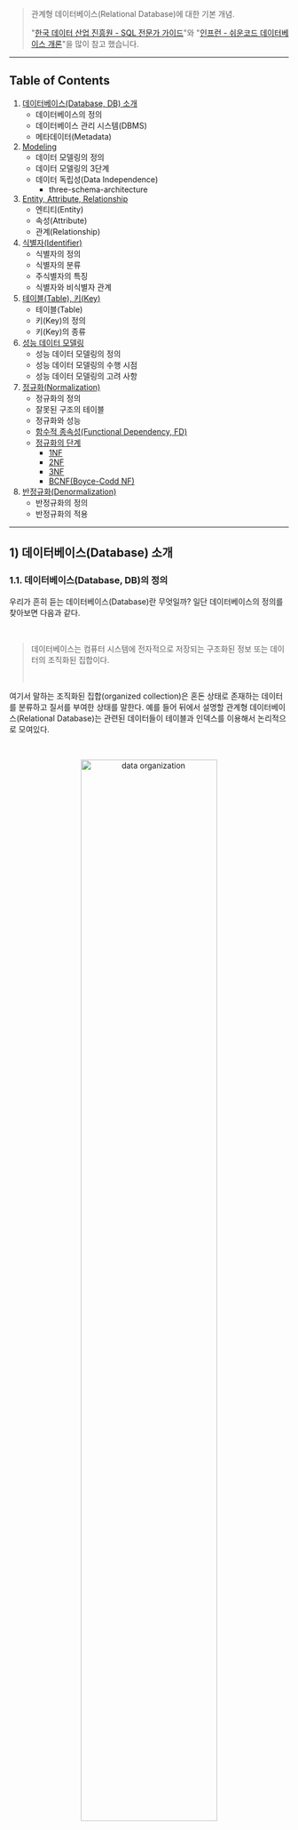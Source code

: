 > 관계형 데이터베이스(Relational Database)에 대한 기본 개념.
>
> "[한국 데이터 산업 진흥원 - SQL 전문가 가이드](https://dataonair.or.kr/db-tech-reference/d-guide/sql/)"와 "[인프런 - 쉬운코드 데이터베이스 개론](https://www.inflearn.com/course/%EB%B0%B1%EC%97%94%EB%93%9C-%EB%8D%B0%EC%9D%B4%ED%84%B0%EB%B2%A0%EC%9D%B4%EC%8A%A4-%EA%B0%9C%EB%A1%A0/dashboard)"을 많이 참고 했습니다.

---

## Table of Contents

1. [데이터베이스(Database, DB) 소개](https://github.com/seungki1011/Data-Engineering/tree/main/database/(001)%20Relational%20Database#1-%EB%8D%B0%EC%9D%B4%ED%84%B0%EB%B2%A0%EC%9D%B4%EC%8A%A4database-%EC%86%8C%EA%B0%9C)
   * 데이터베이스의 정의
   * 데이터베이스 관리 시스템(DBMS)
   * 메타데이터(Metadata)
2. [Modeling](https://github.com/seungki1011/Data-Engineering/tree/main/database/(001)%20Relational%20Database#2-modeling)
   * 데이터 모델링의 정의
   * 데이터 모델링의 3단계
   * 데이터 독립성(Data Independence)
     * three-schema-architecture
3. [Entity, Attribute, Relationship](https://github.com/seungki1011/Data-Engineering/tree/main/database/(001)%20Relational%20Database#3-entity-attribute-relationship)
   * 엔티티(Entity)
   * 속성(Attribute)
   * 관계(Relationship)
4. [식별자(Identifier)](https://github.com/seungki1011/Data-Engineering/tree/main/database/(001)%20Relational%20Database#4-%EC%8B%9D%EB%B3%84%EC%9E%90identifier)
   * 식별자의 정의
   * 식별자의 분류
   * 주식별자의 특징
   * 식별자와 비식별자 관계
5. [테이블(Table), 키(Key)](https://github.com/seungki1011/Data-Engineering/tree/main/database/(001)%20Relational%20Database#5-%ED%85%8C%EC%9D%B4%EB%B8%94table-%ED%82%A4key)
   * 테이블(Table)
   * 키(Key)의 정의
   * 키(Key)의 종류
6. [성능 데이터 모델링](https://github.com/seungki1011/Data-Engineering/tree/main/database/(001)%20Relational%20Database#6-%EC%84%B1%EB%8A%A5-%EB%8D%B0%EC%9D%B4%ED%84%B0-%EB%AA%A8%EB%8D%B8%EB%A7%81)
   * 성능 데이터 모델링의 정의
   * 성능 데이터 모델링의 수행 시점
   * 성능 데이터 모델링의 고려 사항
7. [정규화(Normalization)](https://github.com/seungki1011/Data-Engineering/tree/main/database/(001)%20Relational%20Database#7-%EC%A0%95%EA%B7%9C%ED%99%94normalization)
   * 정규화의 정의
   * 잘못된 구조의 테이블
   * 정규화와 성능
   * [함수적 종속성(Functional Dependency, FD)](https://github.com/seungki1011/Data-Engineering/tree/main/database/(001)%20Relational%20Database#74-%ED%95%A8%EC%88%98%EC%A0%81-%EC%A2%85%EC%86%8D%EC%84%B1functional-dependency-fd)
   * [정규화의 단계](https://github.com/seungki1011/Data-Engineering/tree/main/database/(001)%20Relational%20Database#75-%EC%A0%95%EA%B7%9C%ED%99%94%EC%9D%98-%EB%8B%A8%EA%B3%84)
     * [1NF](https://github.com/seungki1011/Data-Engineering/tree/main/database/(001)%20Relational%20Database#751-1nf)
     * [2NF](https://github.com/seungki1011/Data-Engineering/tree/main/database/(001)%20Relational%20Database#752-2nf)
     * [3NF](https://github.com/seungki1011/Data-Engineering/tree/main/database/(001)%20Relational%20Database#753-3nf)
     * [BCNF(Boyce-Codd NF)](https://github.com/seungki1011/Data-Engineering/tree/main/database/(001)%20Relational%20Database#754-bcnfboyce-codd-normal-form)
8. [반정규화(Denormalization)](https://github.com/seungki1011/Data-Engineering/tree/main/database/(001)%20Relational%20Database#8-%EB%B0%98%EC%A0%95%EA%B7%9C%ED%99%94denormalization)
   * 반정규화의 정의
   * 반정규화의 적용



---

## 1) 데이터베이스(Database) 소개

### 1.1. 데이터베이스(Database, DB)의 정의

우리가 흔히 듣는 데이터베이스(Database)란 무엇일까? 일단 데이터베이스의 정의를 찾아보면 다음과 같다.

<br>

> 데이터베이스는 컴퓨터 시스템에 전자적으로 저장되는 구조화된 정보 또는 데이터의 조직화된 집합이다.
>
> <br>

여기서 말하는 조직화된 집합(organized collection)은 혼돈 상태로 존재하는 데이터를 분류하고 질서를 부여한 상태를 말한다. 예를 들어 뒤에서 설명할 관계형 데이터베이스(Relational Database)는 관련된 데이터들이 테이블과 인덱스를 이용해서 논리적으로 모여있다.

<br>

<p align="center">   <img src="img/organization1.jpeg" alt="data organization" style="width: 70%;"> </p>

<p align='center'>datawiz - data organization</p>

<br>

---

### 1.2. 데이터베이스 관리 시스템(Database Management System, DBMS)

그러면 데이터베이스와 함께 항상 거론되는 데이터베이스 관리 시스템(DBMS)는 무엇일까? DBMS의 정의는 다음과 같다.

<br>

> 사용자에게 데이터베이스를 정의하고 관리하는 기능을 제공하는 소프트웨어 시스템. 데이터베이스 자체 또는 데이터베이스 내의 데이터에 여러가지 작업을 할 수 있는 기능을 제공한다. 
>
> <br>

DBMS가 제공해주는 기능에는 다음이 포함될 수 있다.

* 데이터베이스의 구조 정의, 스키마(Schema) 정의
* 데이터 쿼리 사용(Querying) : 데이터에 대해서 우리가 흔히 말하는 CRUD 등의 작업이 가능
* 동시성 제어(Concurrency Control) : 동시에 실행되는 여러개의 트랜잭션(Transaction)들이 성공적으로 마칠 수 있도록 제어를 지원한다
* 재해에 대비한 데이터 복구 및 백업

<br>

이외에도 쿼리 최적화(Query Optimization), 데이터의 무결성(Data Integrity) 보장, 보안 등 여러가지 기능을 지원할 수 있다.

<br>

> 위에서 언급하는 쿼리, 스키마, 동시성 등의 내용은 뒤에서 다룰 예정이다.
>
> SQL(Structured Query Language)은 관계형 데이터베이스(RDBMS)와 상호작용을 가능하게 해주는 언어이다.

<br>

DBMS는 크게 두 갈래로 구분할 수 있다. 

1. 관계형 데이터베이스 관리 시스템 (Relational DBMS, RDBMS)
   * 관계형 데이터 모델(Relation Model)을 이용하는 데이터베이스
   * 대부분 SQL을 이용한다
   * 대표적인 예시 : MySQL, Oracle Database, PostgreSQL 등
2. NoSQL DBMS
   * SQL을 사용하지 않는다가 아니라 "Not Only SQL"을 의미 한다
   * NoSQL은 그 안에서도 Document-Oriented, Key-Value Storage, Graph DB 등 여러가지 종류로 구분할 수 있다 
   * 대표적인 예시 : MongoDB, Cassandra, Redis 등

<br>

> DB와 DBMS는 다른 개념이지만, 보통 둘이 혼용해서 DB라는 표현으로 사용하는 경우가 많다. 뭘 지칭하는지는 상황에 맞게 판단하면 된다.

<br>

---

### 1.3. Metadata

데이터조직의 입장에서 메타데이터(Metadata)란 무엇일까? 메타 데이터의 정의를 찾아보면 다음과 같다.

<br>

> 메타데이터(Metadata)는 데이터에 관한 데이터이다. 데이터에 관한 구조화된 데이터이고, 다른 데이터를 설명해주는 데이터이다.

<br>

우리가 DB를 정의하다보면 데이터에 대한 부가적인 데이터가 계속 발생한다. 여기서 발생하는 부가적인 데이터가 메타 데이터이다. 이 부가적인 데이터는 DB를 정의하거나 기술하는 데이터인 경우가 많다. 메타데이터 또한 DB에 저장/관리 된다. 이 처럼 다른 데이터에 대한 정보를 제공하는 메타데이터는 다음과 같은 유형으로도 분류가 가능하다. 

<br>

1. 기술 메타데이터(Technical Metadata)
   * **데이터의 구조나 기술적인 측면을 중점에 둔다**
   * 예시
     * 데이블의 이름이나 행, 열에 대한 정보를 기록하는 테이블
     * 데이터 웨어하우스에 존재하는 데이터베이스의 이름
     * 각 열이 가지는 데이터 타입을 기록한 데이터 카탈로그(Data Catalog)
2. 운영 메타 데이터(Operational Metadata)
   * 문제 해결 및 워크 플로우 최적화에 유용
   * 예시
     * 시스템의 프로세스를 설명
     * 작업의 시작 및 종료 시간
     * 디스크 사용량
     * 데이터 이동 및 사용자의 액세스 추적에 대한 기록
3. 비즈니스 메타데이터(Business Metadata)
   * 비즈니스적인 관점에서 관련된 메타데이터
   * 기술적인 메타데이터가 데이터의 구조와 형식에 집중한다면, 비즈니스 메타데이터는 비즈니스에 의미가 있는 데이터에 집중한다
   * 예시
     * 데이터 획득, 데이터간 또는 데이터와 소스간 연결에 대한 정보
     * 고객, 매출, 프로덕트 코드 등과 같은 용어
     * 데이터 웨어하우스 시스템에 대한 문서

<br>

> 위에서 설명 기술, 운영, 비즈니스 데이터 등과 같은 분류는 사실 회사마다 다르게 해석하거나 사용할 수 있다. 그냥 "대충 이렇게 분류할 수 있고, 이런 의미를 가질수 있구나~" 정도로만 받아들이면 될 것 같다.

> 카탈로그(Catalog)는 조직화된 메타데이터의 모음 또는 관리하는 도구로 생각해도 좋을 것 같다.

<br>

---

## 2) Modeling

### 2.1. 데이터 모델링(Data Modeling)의 정의

데이터 모델링(Modeling)이라는 것은 무엇일까? AWS에서 데이터 모델링은 다음과 같이 정의된다.

<br>

> 데이터 모델링은 조직의 정보 수집과 관리 시스템을 정의하는 시각적 표현 또는 청사진을 생성하는 프로세스입니다. 이 청사진 또는 데이터 모델은 데이터 분석자, 과학자, 엔지니어와 같은 다양한 이해관계자들이 조직의 데이터에 대한 통일된 개념을 생성할 수 있게 돕습니다.

<br>

이것을 조금 풀어서 이야기 하자면, 데이터 모델링은 다음과 같이 설명을 할 수도 있다.

* 현실세계의 데이터에 대해 약속된 포기법에 의해 표현하는 과정
* 데이터베이스를 구축하기 위한 분석/설계의 과정
* 정보 시스템을 구축하기 위한 데이터 관점의 업무 분석 기법

<br>

DB 구조를 추상화해서 표현할 수 있는 데이터 모델(Data Model)을 만들어가는 것을 데이터 모델링이라고 할 수 있다.   

<br>

---

### 2.2. 데이터 모델링의 3단계

현실 세계에서 데이터베이스까지 만들어지는 과정은 시간에 따라 진행되는 과정을 추상화해서 표현하면 다음과 같이 **개념적(Conceptual) →논리적(Logical, Represential) → 물리적(Physical, Low-level) 데이터 모델링**으로 표현할 수 있다. 

<br>

<p align="center">   <img src="img/datamodel1.png" alt="data modeling" style="width: 70%;"> </p>

<p align='center'>SQL 전문가 가이드</p>

<br>

1. 개념적 데이터 모델링(Conceptual, High-level)

* 추상화 수준이 높고 업무중심적이고 포괄적인 수준의 모델링을 진행한다
* 일반 사용자들도 이해할 수 있는 개념으로 이루어지고, 보통 비즈니스 요구사항을 추상화하여 기술할 때 사용
* 이 단계의 주요한 활동은 핵심 엔티티(Entity)와 그들 간의 관계를 발견하고, 그것을 표현하기 위한 엔티티-관계 다이어그램(Entity-Relation Diagram) 생성

<br>

2. 논리적 데이터 모델링(Logical, Represential)

* 시스템으로 구축하고자 하는 업무에 대해 Key, Attribute, Relation 등을 정확하게 표현
* 종류에는 relational data model, object data model, object-relational data model 등이 있다
* 이 단계에서 수행하는 중요한 활동 중 하나는 정규화(Normalization)
  * 정규화를 간단하게 설명하자면 데이터 모델의 일관성을 확보, 데이터 중복 제거, 속성을 적절히 배치하는 작업 등을 통해 신뢰성있는 데이터 구조를 얻는 것이 목표이다

<br>

3. 물리적 데이터 모델링(Physical, Low-level)

* 실제로 데이터베이스에 이식할 수 있도록 성능, 저장 등의 물리적인 환경을 고려하고 설계한다
* 이 단계에서는 테이블, 칼럼 등으로 표현되는 물리적인 저장구조와 사용될 저장 장치, 자료를 추출하기 위해 사용될 접근 방법 등이 결정된다

<br>

> 많은 경우 개념적 데이터 모델링과 논리적 데이터 모델링은 한꺼번에 같이 수행되며, 논리적 데이터 모델링으로 수행된다.

> 위에서 언급한 엔터티(Entity), 관계(Relation), 정규화(Normalization) 등의 용어은 뒤에서 다룰 예정이다.

<br>

---

### 2.3. 데이터 독립성(Data Independence)

대이터 모델링에서의 데이터 독립성(Data Independence)에 대해 알아보자. 데이터 독립성의 정의를 찾아보면 다음과 같다.

<br>

> 데이터베이스 내의 데이터와 이들을 사용하는 응용 프로그램이 서로 영향을 받지 않는 것. 데이터가 바뀌더라도 프로그램이 바뀌지 않도록 하고, 응용 프로그램이 바뀌더라도 저장된 데이터 구조가 영향을 받지 않도록 해서 데이터가 여러 사람에 의해 다른 방법으로 사용될 수 있도록 한다.

<br>

간단하게 말하자면 **데이터 독립성은 데이터베이스 구조와 데이터가 서로 영향을 미치지 않는 것**을 의미한다. 그러면 데이터 독립성은 왜 필요한 것일까?

<br>

<p align="center">   <img src="img/schema3.png" alt="database" style="width: 60%;"> </p>

<p align='center'>https://www.geeksforgeeks.org/introduction-of-3-tier-architecture-in-dbms-set-2/</p>

<br>

위의 데이터 독립성에 대한 데이터베이스의 three-schema-architecture를 살펴보자. Three-schema-architecture의 목적은 user application layer로 부터 물리적인 데이터베이스(Physical Database)를 분리해서 데이터 독립성을 얻는 것이다.

<br>

1. 외부 스키마(External Schema)
   * 실제 사용자들이 바라보는 스키마
   * user view로도 불림
   * 특정 유저들이 필요로 하는 데이터만 표현하고, 알려줄 필요가 없는 데이터는 숨긴다
   * 논리적 데이터 모델을 통해서 표현한다

2. 개념적 스키마(Conceptual Schema)
   * 전체 데이터베이스에 대한 구조를 기술한다
   * 데이터베이스에 저장되는 데이타와 그들간의 관계를 표현한다
   * 내부적 스키마를 한번 추상화 시킨 스키마이고, 물리적인 저장 구조에 대한 내용은 숨긴다

3. 내부적 스키마(Internal Schema)
   * 물리적으로 데이터가 어떻게 저장되어 있는지 물리적 데이터 모델을 통해서 표현
   * 데이터 스토리지, 데이터 구조 등의 실체가 있는 내용을 기술한다
   * 실제로 데이터가 존재하는 곳은 internal level

<br>

이런 아키텍쳐를 통해서 각 단계의 독립성을 유지하고, 단순히 매핑(Mapping)을 바꿔주는 것으로 계층별 View에 영향을 주지 않고 변경하는 것이 용이하다.

<br>

> 아주 옛날의 데이터베이스들은 개념적 스키마(Conceptual Schema)가 없는 경우가 많았다. 대체로 물리적인 저장 구조와 그 디테일에만 집중을 했고, 데이터 독립성이 거의 없었던 만큼 데이터베이스 스키마 또는 물리적 저장소에 변경이 일어나는 경우 유저 애플리케이션에도 영향을 미쳤다.

> 대부분 DBMS에서 three-level이 완벽하게 나뉘어지지는 않는다.

> 데이터베이스의 스키마(Schema)는 데이터베이스 전체 또는 일부의 논리적인 구조를 표현하는 것으로 데이터베이스 내에서 데이터가 어떤 구조로 저장되는지 나타낸다.

<br>

---

## 3) Entity, Attribute, Relationship

### 3.1. 엔터티(Entity) 

엔터티를 정의하자면 다음과 같다.

<br>

> 엔터티(Entity)는 "업무에 필요하고 유용한 정보를 저장하고 관리하기 위한 집합적인 것(Thing)"이다. 또는, 엔터티는 업무 활동상 지속적인 관심을 가 지고 있어야 하는 대상으로서 그 대상들 간에 동질성을 지닌 인스턴스들이나 그들이 행하는 행위의 집합으로 정의할 수 있다

<br>

엔터티는 다음과 같은 특징들을 가질 수 있다.

* 반드시 해당 업무에서 필요하고 관리하고자 하는 정보이어야 한다
* 유일한 식별자(Unique Indentifier)에 의해 식별이 가능해야 한다
* 영속적으로 존재하는 인스턴스의 집합이어야 한다
* 반드시 속성(Attribute)이 있어야 한다
* 다른 엔터티와 최소 한 개 이상의 관계(Relationship)가 있어야 한다

<br>

엔터티를 유형과 무형에 따라서 분류를 하면 다음과 같이 분류할 수 있다.

1. 유형 엔터티(Tangible Entity) : 물리적 형태를 가지며 지속적인 엔터티
   * 제품, 고객 등
2. 개념 엔터티(Conceptual Entity) : 물리적 형태는 존재하지 않고 관리해야할 개념적 정보로 구분되는 엔터티
   * 부서, 보험 상품, 강의 등
3. 사건 엔터티(Event Entity) : 비즈니스 프로세스에 따라 발생되는 엔터티
   * 구매, 판매 등

<br>

---

### 3.2. 속성(Attribute)

속성(attribute)을 정의하자면 다음과 같다.

<br>

> 데이터 모델링 관점에서 속성을 정의하자면, "업무에서의 엔터티의 정보를 나타내고 의미상 더 이상 분리되지 않는 최소의 데이터 단위"이다. 엔터티의 분류, 상태, 이름, 특성 등을 나타내는 항목으로 생각하면 편하다. 

<br>

다시 한번 속성의 정의를 정리하자면

* 업무에서 필요함
* 의미상 더 이상 분리되지 않음(atomic)
* 엔터티를 설명하고 인스턴스의 구성요소가 됨

<br>

속성의 특징은 다음과 같다.

* 해당 업무에서 관리하고 필요로하는 정보이어야 함
* 하나의 속성에는 하나의 값만 갖는다
  * 만약 하나의 속성에 다중값이 존재하면 별도의 엔터리를 이용하여 분리한다
* 동일 의미의 여러 속성이 있으면 안됨
* 주식별자에게 함수적으로 종속된다 → 기본키가 달라지면 속성의 값도 변경이 될 수 있다

<br>

<p align="center">   <img src="img/entity1.png" alt="database" style="width: 70%;"> </p>

<br>

특성에 따라 속성을 분류하면 다음과 같다.

1. 기본 속성
   * 비즈니스 프로세스에서 도출한 본래의 속성
   * ID, 연락처, 등록일 등
2. 설계 속성
   * 데이터 모델링 과정에서 발생되는 속성
   * 상품코드 등
3. 파생 속성
   * 다른 속성에 의해서 만들어지는 속성
   * 합계, 평균, 표준편차 등

<br>

---

### 3.3. 관계(Relationship)

관계를 정의하자면 다음과 같다.

<br>

> "엔터티의 인스턴스 사이 의 논리적인 연관성으로서 존재의 형태로서나 행위로서 서로에게 연관성이 부여된 상태".

<br>

관계는 엔터티와 엔터티 간 연관성을 표현하기 때문에 엔터티의 정의에 따라 영향을 받기도 하고, 속성 정의 및 관계 정의에 따라서도 다양하게 변할 수 있다. 두 개의 엔터티 사이에 관계를 정의할 때 다음 사항을 체크할 수 있다.

* 두 엔터티 사이에 관심있는 연관규칙이 존재하는가?
* 두 엔터티 사이에 정보의 조합이 발생하는가?
* 관계 연결에 대한 규칙이 서술되어 있는가?
* 관계 연결을 가능하게 하는 동사가 있는가?

<br>

관계명을 정할 때 다음과 같은 기준을 적용한다.

* 관계에 엔터티가 참여하는 형태를 정의한다
* 애매한 동사를 피한다
  * "관계된다", "관련이 있다" 등은 두 엔터티간 어떤 상태가 존재하는지 파악 불가능
* 현재형으로 표현한다
  * "수강 신청한다", "강의를 한다" 처럼 현재형으로 표현해야한다

<br>

<p align="center">   <img src="img/1toM.png" alt="database" style="width: 70%;"> </p>

<p align="center">   <img src="img/MtoM.png" alt="database" style="width: 70%;"> </p>

<p align='center'>SQL 전문가 가이드</p>

<br>

<p align="center">   <img src="img/entity2.png" alt="database" style="width: 70%;"> </p>

<p align='center'>ER Diagram (보통은 IE표기법으로 표현한다)</p>

<br>

> 정리하면,
>
> 1. 엔티티(Entity)는 데이터 모델링을 사용하기 위한 객체이며, 제품(Product) 처럼 눈에 보이는(Tangible) 개념일 수도 있고, 주문(Order) 처럼 눈에 보이지 않는 개념이 될 수도 있다. (데이터베이스의 테이블로 생각하면 편함)
> 2. 속성(Attribute)은 업무에서 필요한 엔터티의 분류, 상태, 이름, 특성 등을 나타내는 항목으로 생각하면 편하다. (이때 의미상 더이상 분리되지 말아야한다)
> 3. 관계(Relationship)는 엔터티와 엔터티 간의 연관성을 표현한 것.

<br>

---

## 4) 식별자(Identifier)

### 4.1. 식별자의 정의

식별자는 다음과 같다.

<br>

> 식별자(Identifier)란 하나의 엔터티에 구성되어 있는 여러 개의 속성 중에 엔터티를 대표할 수 있는 속성을 의미한다. 엔터티를 구성하는 인스턴스들을 구분해주는 구분자를 식별자라고 할 수 있다. 
>
> 하나의 엔티티는 반드시 하나의 유일한 식별자(Unique Identifier)가 존재해야 한다. (유일 식별자는 다중속성으로 이루어질 수 있음)

<br>

<p align="center">   <img src="img/identifier1.png" alt="database" style="width: 70%;"> </p>

<p align='center'>SQL 전문가 가이드</p>

<br>

여기서 짚고 넘어가야할 것은 키(Key)와 식별자(Identifier)라는 용어는 업무적으로 구분이 되어 있다. **식별자는 논리 데이터 모델링 단계에서 사용되고, 키는 데이터베이스 테이블에 접근을 위한 매개체로서 물리 데이터 모델링 단계에서 사용된다.** 

<br>

---

### 4.2. 식별자의 분류

식별자는 다음과 같이 분류할 수 있다.

1. 대표성 여부
   * **주식별자 : 엔터티 내에서 각 인스턴스를 구분할 수 있는 구분자이며, 타 엔터티와 참조관계를 연결할 수 있다**
   * 보조 식별자 : 엔터티 내에서 각 인스턴스를 구분할 수 있는 구분자이지만, 대표성을 가지지 못해서 타 엔터티와 참조관계를 연결하지 못한다
2. 스스로 생성 여부
   * 내부 식별자 : 엔터티 내부에서 스스로 만들어지는 식별자
   * 외부 식별자 : 타 엔터티와의 관계를 통해 타 엔터티로부터 받아오는 식별자(물리 모델링 단계의 Foreign Key)
3. 단일 속성 여부
   * 단일 식별자 : 하나의 속성으로 구성된 식별자
   * 복합 식별자 : 다중 속성으로 구성된 식별자
4. 대체 여부
   * 본질 식별자 : 업무에 의해 만들어지는 식별자
   * 인조 식별자 : 업무적으로 만들어지지는 않지만 원조식별자가 복잡한 구성을 가지고 있기 때문에 인위적으로 만든 식별자

<br>

---

### 4.3. 주식별자의 특징

이때 **주식별자**의 경우 다음의 특징을 만족한다.

* 유일성 : 주식별자에 의해 엔터티내에 모든 인스턴스들을 유일하게 구분함
  * 예시) 사원번호가 주식별자가 모든 직원들에 대해 개인별로 고유하게 부여된다
* 최소성 : 주식별자를 구성하는 속성의 수는 유일성을 만족하는 최소의 수가 되어야 함
  * 예시) 사원번호만으로도 고유한 구조인데 사원분류코드+사원번호 구조로 식별자를 구성하면 부적절하다
* 불변성 : 주식별자가 한 번 특정 엔터티에 지정되면 그 식별자의 값을 변하지 않아야 함
  * 예시) 사원번호의 값이 변한다는 의미는 이전기록이 말소되는 개념임
* 존재성 : 주식별자가 지정되면 반드시 데이터 값이 존재(Null 불가능)
  * 예시) 사원번호가 없는 사원은 존재할 수 없음

<br>

**주식별자를 도출하는 기준**은 다음을 권장한다.

* 해당 없무에서 자주 이용되는 속성을 주식별자로 지정한다
* 명칭, 내역 등과 같이 이름으로 기술되는 것들은 주식별자로 지정하지 않도록 한다
* 주식별자의 속성이 복합으로 구성되어 있을 경우, 속성의 수가 너무 많지 않도록 한다 → 너무 많은 경우 인조식별자를 생성하는 것이 더 효율적일 수 있음

<br>

---

### 4.4. 식별자와 비식별자 관계

비식별자 관계는 다음과 같다.

> 부모 엔터티로부터 속성을 받았지만 자식 엔터티의 주식별자로 사용하지 않고 일반적인 속성으로만 사용하면 *비식별자 관계(Non-Identifying Relationship)*라고 한다

[더 알아보기](https://dataonair.or.kr/db-tech-reference/d-guide/sql/?mod=document&uid=329)

<br>

---

## 5) 테이블(Table), 키(Key)

### 5.1. 테이블(Table)

> 데이터는 관계형 데이터베이스의 기본 단위인 테이블 형태로 저장된다. 모든 자료는 테이블에 등록이 되고, 우리는 테이블로부터 원하는 자료를 꺼내 올 수 있다.

<br>

<p align="center">   <img src="img/databasetable.png" alt="database" style="width: 70%;"> </p>

<p align='center'>SQL 전문가 가이드</p>

<br>

테이블은 특정한 주제와 목적으로 만들어지는 일종의 데이터 집합이다. 데이터베이스의 관점에서 설명하자면, 테이블은 데이터를 저장하는 객체(Object)로서 관계형 데이터베이스(RDBMS)의 기본 단위이다.

<br>

<p align="center">   <img src="img/table4.png" alt="database" style="width: 70%;"> </p>

<p align='center'>javatpoint - what is rdbms</p>

* 열(Column) : 테이블에서 세로 방향으로 이루어진 하나하나의 특정 속성(Attribute)
* 행(Row) : 테이블에서 가로 방향으로 이루어진 연결된 데이터. 튜플(Tuple)이라고도 한다. (Record로 표현하기도 함)
* 도메인(Domain)은 특정 속성이 가져야하는 값의 범위로 보면 편하다 

<br>

> 데이터를 저장할 때 모든 데이터를 하나의 테이블에 저장하지는 않는다. 보통은 여러 테이블로 분할하면서 불필요한 중복값을 제거한다. 이 과정을  정규화(Normalization)라고 한다. 정규화는 뒤에서 더 자세히 알아볼 예정이다.

> 테이블을 릴레이션(Relation)이라고 표현하기도 한다.

<br>

---

### 5.2. 키(Key)의 정의

> 데이터베이스에서 키(Key)는 조건에 만족하는 튜플(Tuple)을 찾거나, 순서대로 정렬할 때 다른 튜플들과 구분할 수 있는 기준이 되는 속성이다.
>
> 키는 속성 하나(single attribute)로만 이루어지지 않고 다중 속성(multiple attributes)으로 이루어진 속성들의 집합(attribute set)일 수 있다.

<br>

위의 식별자에서도 언급했지만 **식별자는 논리 데이터 모델링 단계에서 사용되고, 키는 데이터베이스 테이블에 접근을 위한 매개체로서 물리 데이터 모델링 단계에서 사용된다.** 

<br>

> 키의 종류를 살피기 전에 유일성과 최소성의 개념을 다시 살펴보자.
>
> * 유일성(uniqueness): 하나의 키로 튜플을 유일하게 식별
> * 최소성(minimality): 키를 구성하는 속성들 중 필요한 최소한의 속성들로 키를 구성

<br>

---

### 5.3. 키(Key)의 종류

<p align="center">   <img src="img/tableforkey.png" alt="database" style="width: 70%;"> </p>

<p align='center'>EMPLOYEE라는 테이블과 그 속성들</p>

<br>

키의 종류는 다음과 같다.

1. 슈퍼 키(Super Key)

   * 튜플을 유일(unique)하게 식별할 수 있는 키 (**유일성 만족**)
   * 예) ```{employee_id}```, ```{employee_id, name, department}```, ```{name, email}```
     * ```{employee_id}``` 이나 ```{name, email}``` 처럼 튜플을 유일하게 식별해주는 속성의 집합(attribute set)

   * 다른 테이블로 예시를 들면
     * 예) ```{team_name}``` + ```{back_number}``` 

2. 복합 키(Composite Key)

   * 2개 이상의 속성을 이용하는 키

3. 후보 키(Candidate Key)

   * 슈퍼키 중에서 어느 한 속성이라도 제거하면 유일하게 튜플을 식별할 수 없는 키
   * 예) ```{employee_id}``` 
   * 예) ```{team_name, back_number}```에서 ```team_name```이든 ```back_number```든 하나라도 제거하면 유일 식별 불가능

4. **기본 키(Primary Key)**

   * **튜플을 유일하게 식별하기 위해 선택된 후보 키**
   * **유일성, 최소성** 만족
   * 보통 최소성에 의해 속성의 수가 적은 후보 키를 고름
   * 예) ```{employee_id}```

5. 대체 키(Alternate Key)

   * 후보 키 중에서 기본 키로 선택되지 않은 키

6. 외래 키(Foreign Key)

   * 다른 테이블의 PK(Primary Key, 기본키)를 참조하는 키
   * 예) 아래 그림의 {팀 코드}

<p align="center">   <img src="img/key1.png" alt="database" style="width: 70%;"> </p>

<p align='center'>SQL 전문가 가이드</p>

<br>

> 기본키(PK)는 테이블에 밑줄 쳐서 표시하기도 한다.

<br>

---

## 6) 성능 데이터 모델링

### 6.1. 성능 데이터 모델링의 정의

성능 데이터 모델링을 정의하자면 다음과 같다.

<br>

> 성능 데이터 모델링이란 데이터베이스 성능(Performance) 향상을 목적으로 설계단계의 데이터 모델링 때부터 정규화(Normalization), 반정규화(Denormalization), 테이블통합, 테이블분할, 조인구조, PK, FK 등 여러 가지 성능과 관련된 사항이 데이터 모델링에 반영될 수 있도록 하는 것.

<br>

데이터 모델의 경우 크게 세 가지 경우룰 고려하여 성능저하가 올 수 있다.

* 데이터 모델의 구조에 의한 성능 저하
* 데이터가 대용령이 됨으로 인한 불가피한 성능 저하
* 인덱스 특성을 충분히 고려하지 않고 인덱스를 생성해서 성능 저하

<br>

---

### 6.2. 성능 데이터 모델링 수행 시점

**성능 향상을 위한 비용은 프로젝트 수행 중에 있어서 사전에 할수록 비용이 들지 않는다**. 성능을 향상 시키기 위한 작업을 초기에 하지 않으면 여러가지 추가적인 비용을 소진하게 되는 원인이 된다. 특히 데이터 증가가 빠르면 빠를수록 성능저하에 따른 개선비용은 기하급수적으로 증가한다.

<p align="center">   <img src="img/database_performance1.png" alt="database" style="width: 70%;"> </p>

<p align='center'>SQL 전문가 가이드</p>

만약 어떤 트랜잭션(Transaction)이 해당 비즈니스 처리에 핵심적이고 성능이 저하되면 안되는 특징을 가지고 있다면, 프로젝트 초기에 운영 환경(Production Enviroment)에 대비한 테스트 환경을 구현하고 그곳에 트랜잭션을 발생시켜 실제 성능을 테스트해 보아야 한다

<br>

---

### 6.3. 성능 데이터 모델링 고려사항

데이터 모델링 단계에서 다음과 같은 프로세스로 진행하는 것이 모델링 단계에서 성능을 고려할 수 있다.

1. 데이터 모델링을 할 때 정규화를 정확하게 수행한다
2. 데이터베이스 용량산정을 수행한다
   * 정규화가 완성된 모델에 대해서 해당 데이터 모델의 각각 엔터티(테이블)에 어느 정도 트랜잭션이 들어오는지 살펴본다
3. 데이터베이스에 발생되는 트랜잭션의 유형을 파악한다
   * CRUD 매트릭스를 보고 파악
   * 시퀀스 다이어그램으로 파악
   * 트랜잭션 유형 파악을 통해 SQL문장의 조인관계 테이블에서 데이터조회의 칼럼들을 파악할 수 있게 됨
4. 용량과 트랜잭션의 유형에 따라 반정규화를 수행한다
5. 이력 모델의 조정, PK/FK 조정, 슈퍼타입/서브타입 조정을 수행한다
6. 성능관점에서 데이터 모델을 검증한다

<br>

> 시간에 따라 발생하는 데이터 형식을 *이력*이라고 한다.

<br>

---

## 7) 정규화(Normalization)

### 7.1. 정규화의 정의

정규화의 정의는 다음과 같다.

<br>

> 데이터베이스의 설계에서 *중복을 최소화 하도록 데이터를 구조화*하는 프로세스. 데이터베이스 정규화의 목표는 이상(Anomaly)이 있는 관계를 재구성하여 작고 잘 조직된 관계를 생성하는 것에 있다. *일반적으로 크고, 제대로 조직되지 않은 테이블들을 작고 잘 조직된 테이블들로 나누는 것을 포함한다.*

> 데이터 베이스는 중복된 데이터를 허용하지 않음으로써 *무결성(Integrity)*을 유지할 수 있다. *데이터 무결성(Integrity)은 데이터의 수명주기(Life Cycle) 동안 데이터가 일관성, 정확성, 유효성을 유지하고 보증하는 것*

<br>

테이블간의 중복 데이터를 허용하지 않도록 데이터베이스를 구조화하는 것은 정규화의 주된 목표 중 하나이다. **더 큰 의미에서의 정규화는 정리되지 않은 큰 테이블들을 더 작고 관리가 쉬운 테이블로 나누어서 그 테이블간의 관계를 잘 설정하는 과정이다**. 이 과정을 통해서 데이터가 중복이 되지 않도록 설계를 하고, 효율적이고 유지보수가 쉬운 데이터베이스 구조를 정립하는 것이다.

<br>

---

### 7.2. 잘못된 구조의 테이블

* 이후에서 사용하는 대부분 예시는 [쉬운코드 - DB 정규화](https://www.youtube.com/watch?v=EdkjkifH-m8&list=PLcXyemr8ZeoREWGhhZi5FZs6cvymjIBVe&index=23)를 참고해서 작성했다.

테이블 설계를 잘못하는 경우를 살펴보자.

다음은 ```EMPLOYEE_DEPARTMENT```로 사원과 부서를 하나의 테이블로 구성한 경우이다.

<p align="center">   <img src="img/normalization2.png" alt="database" style="width: 80%;"> </p>

<p align='center'>EMPLOYEE_DEPARTMENT 테이블</p>

* [1] : 데이터가 중복되어 저장공간 낭비 그리고 잘못된 입력으로 인한 데이터 불일치 가능성 존재
* [2] : ``null`` 값 사용은 최소화 하는 것이 좋다
* [3] : HR 부서 저장용 행(row)를 만들어 줘야함 → 매끄럽지 않다, 또한 나중에 HR에 속한 사원을 추가하는 경우 부서 추가를 위해 추가한 행은 삭제해야하는 번거러움이 존재한다

<br>

이런 문제를 해결하기 위해서 사원(EMPLOYEE)과 부서(DEPARTMENT)라는 각각의 관심사를 서로 다른 테이블로 분리해서 저장하면 된다.

<p align="center">   <img src="img/normalization5.png" alt="database" style="width: 80%;"> </p>

<p align='center'>테이블 분리</p>

* [4] : 단순히 사원에 대한 정보만 기록하면 되고, 부서에 대한 정보는 FK(Foreign Key)인 ```dept_id```를 통해서 접근
* [5]
  * 사원을 저장할때 항상 중복해서 저장했던 부서정보를 입력할 필요 없음
  * 사원 정보에 ```null```을 사용하는 형식으로 부서추가를 할 필요가 없음
  * ```null```인 ```dept_lead_id```는 나중에 부서에 사원이 들어오면 바꿔주면 됨

<br>

>  데이터베이스 스키마(Schema)를 설계할 때 다음의 요소를 고려하는 것을 권장한다.
>
> * 의미적으로 관련있는 속성끼리 테이블을 구성
> * 중복 데이터를 최대한 허용하지 않도록 설계
> * 조인(Join) 수행 시 가짜 데이터가 생기지 않도록 설계
> * 되도록 ```null``` 값을 줄이는 방향으로 설계

<br>

---

### 7.3. 정규화와 성능

정규화를 하는 것은 기본적으로 데이터에 대한 중복성을 제거하여 주고 데이터가 관심사별로 처리되는 경우가 많기 때문에 성능이 향상되는 특징을 가지고 있다. 엔터티가 계속 발생되므로 SQL문장에서 조인이 많이 발생하여 이로 인한 성능저하가 나타나는 경우도 있지만 이런 부분은 사례별로 유의하여 반정규화를 적용하는 전략을 사용할 수 있다.

<p align="center">   <img src="img/normalization1.png" alt="database" style="width: 70%;"> </p>

<p align='center'>SQL 전문가 가이드</p>

> 반정규화(Denormalization)만이 조회 성능을 향상시킨다고 생각하면 안된다. 정규화를 통해서도 조회 성능이 향상되는 경우도 많다는 것을 알자.

<br>

---

### 7.4. 함수적 종속성(Functional Dependency, FD)

함수적 의존성(앞으로 FD라는 표현을 사용)의 정의는 다음과 같다.

<br>

> *함수적 종속(Functional Dependency)*이란 데이터베이스의 릴레이션(Relation)에서 두 개의 속성(Attribute) 집합 간의 제약이다.
>
> 어떤 릴레이션 *R*에서, *X*와 *Y*를 각각 *R*의 속성(Attribute) 집합의 부분 집합이라 하자. 애트리뷰트 *X*의 값 각각에 대해 시간에 관계없이 항상 애트리뷰트 *Y*의 값이 오직 하나만 연관되어 있을 때 *Y*는 *X*에 *함수적으로 종속한다*라 하고, *X → Y* 로로 표기한다.
>
> *X*를 *결정자*, *Y*를 *종속자*라고 표현하기도 한다.

<p align="center">   <img src="img/fd1.png" alt="database" style="width: 70%;"> </p>

<br>

위의 예시를 살펴보자.

* 속성 집합: ```X = {std_id}```, ```Y = {std_name, birth_date, address}```
* 여기서 알 수 있는 것은 테이블의 두 튜플간 **X** 값이 같으면 **Y**에 속한 속성들의 값도 같다
* 이렇게 **X** 값에 따라 **Y** 값이 유일(Unique)하게 결정되면, **X**와 **Y** 두 집합 사이의 제약 관계를 **FD(Functional Dependency)**라고 한다.
* 함수적 종속(**X → Y**)을 다음과 같이 표현하기도 한다
  * **X** functionally determines **Y** : **X**가 **Y**를 함수적으로 결정한다
  * **Y** is functionally dependent on **X** : **Y**가 **X**에 함수적으로 의존한다(종속된다)

<br>

그러면 FD 관계를 파악할 때의 고려사항은 무엇일까? 

* 테이블의 **스키마를 보고 의미적으로 파악해야 한다**
* 테이블의 스테이트(State)를 보고 FD를 파악하면 안된다

<br>

테이블의 스키마를 보고 의미적으로 파악한다의 의미를 더 자세히 살펴보자. 

집합 **Y**에 ```major``` 속성을 넣는다고 가정해보자. 만약 한 명의 학생(STUDENT)이 여러개의 전공(major)을 가질 수 있다면, 이 때 **X** 값에 따라 **Y**값을 유일하게 결정하지 못한다. 이 처럼 설계하는 테이블의 속성들이 관계적으로 어떤 의미를 지니는지에 따라 FD가 달라진다. (만약 복수 전공이 불가능하고 오직 하나의 전공만을 가질 수 있다면 ```major```를 **Y**에 넣어도 FD가 성립했을 것이다.)

<br>

> 아래의 결정한다(determine)를 특정한다로 바꿔서 생각하면 편하다.

<br>

이제 FD의 종류에 대해 알아보자.

1. 완전 함수적 종속(Full FD)

   * 종속자가 기본키(PK)에만 종속되며, PK가 다중 속성으로 구성되어 있는 경우 PK를 구성하는 모든 속성이 포함된 기본키의 부분집합에 종속된 경우
   * **X → Y**가 유효할 때 **X**의 모든 proper subset이 **Y**를 결정할 수 없다면 **X → Y**는 **Full FD**
   * 예) ```{std_id, class_id}``` → ```{grade}```가 유효할 때 ```{std_id}```, ```{class_id}```, ```{}```는 ```{grade}```를 결정지을 수 없기 때문에 Full FD 성립

   <br>

2. 부분 함수적 종속(Partial FD)

   * 종속자가 기본키(PK)가 아닌 다른 속성에 종속되거나, PK가 다중 속성으로 구성되어 있는 경우 PK를 구성하는 속성 중 일부만 종속되는 경우
   * **X → Y**가 유효할 때 **X**의 proper subset가 **Y**를 결정할 수 있으면 **X → Y**는 **Partial FD**
   * 여기서 proper subset은 **X**와 동일하지 않은 **X**의 부분 집합
     * 예) **X**: ```{std_id, std_name}```,  proper subset of **X** : ```{std_id}```, ```{std_name}```, ```{}```
     * 예) ```{std_id, std_name}``` → ```{birth_date}```가 유효할 때 ```{std_id}``` → ```{birth_date}```도 유효하기 때문에 Partial FD 성립

   <br>

3. 이행적 종속(Transitive FD)

   * **X**, **Y**, **Z** 3 개의 속성(Attribute) 집합 이 있을 때 **X → Y**, **Y → Z**라는 종속 관계가 유효하다면 **Transitive FD**
   * **X → Y** 이고 **Y → Z** 이면 **X → Z** 
   * **Y**와 **Z**는 어떠한 키(Key)의 부분 집합이면 안됨

   <br>

4. 자명한 함수적 종속(Trivial FD)

   * **X → Y**가 유효할 때 **Y**가 **X**의 부분집합이면 **X → Y**는 자명한 함수적 종속
   * 예) **X**: ```{a, b, c}``` → **Y**: ```{c} ```
   * 쉽게 말해서 성립할 수 밖에 없는 함수적 종속 (자명하다)

<br>

> Full FD와 Partial FD를 쉽게 설명해보자면, *X*: ```{a, b, c}``` → *Y*: ```{d} ``` 가 유효할 때 *X*에서 어떤 속성을 제거해도 유효하다면 Partial FD, 어떤 속성을 하나라도 제거해서 FD가 유효하지 않다면 Full FD로 이해하면 편한다.  

<br>

---

### 7.5. 정규화의 단계

각 정규화의 단계에 대해서 살펴보자.

<p align="center">   <img src="img/nf1.webp" alt="database" style="width: 60%;"> </p>

<p align='center'>Stackademic(Mohomed Ashkar Haris) - Normal Forms</p>

<br>

각 정규화 단계를 이루기 위해 준수해야 하는 각각의 규칙들을 **Normal Form(NF)**이라고 한다. 각 정규화 단계를 이루기 위해서는 각 NF을 만족해야 하고, 이 때 NF를 순차적으로 만족해야 다음 NF로 넘어갈 수 있다. 

* 예) 2NF 정규화를 하기 위해서는 1NF 정규화를 만족해야 함
* 예) BCNF 정규화를 하기 위해서는 1NF, 2NF, 3NF 정규화를 만족해야 함

<br>

> 정규화는 BCNF를 넘어서 4NF, 5NF, 6NF도 존재하지만 현재 포스트에서는 다루지 않는다. (4NF 정규화를 넘어가는 경우는 거의 없다고 봐도 된다)

<br>

> 들어가기에 앞서 앞에서 설명한 키의 개념을 복습해보자.
>
> 1. Super Key : 튜플을 유일하게 식별할 수 있는 Key
> 2. Key(Candidate Key) : Super Key 중에서 어느 한 속성이라도 제거하면 유일하게 튜플을 식별할 수 없는 Key
> 3. Primary Key(PK) : 튜플을 유일하게 식별하기 위해 선택된 Key

<br>

정규화를 설명하기 위해 사용할 테이블과 그 스키마를 살펴보자.

<p align="center">   <img src="img/normalizationtable.png" alt="database" style="width: 80%;"> </p>

<p align='center'>"인프런 쉬운코드 - DB 정규화"에서 사용한 스키마 예시</p>

* 테이블은 사원(EMPLOYEE)의 월급 계좌(ACCOUNT)를 관리하는 테이블
* 월급 계좌는 ```woori``` 또는 ```kookmin``` 은행 중 하나
* 한 사원이 하나 이상의 월급 계좌를 등록하고, 각 계좌로 들어가는 월급 비율(```ratio```)를 조정가능 (```ratio```의 합은 항상 1)
* 계좌마다 등급(```class```)이 존재한다
  * ```kookmin``` : STAR → PRESTIGE → LOYAL
  * ```woori``` : BRONZE → SILVER → GOLD
* 한 계좌는 하나 이상의 현금 카드와 연동 가능
* **Prime Attribute : 임의의 key(candidate key)에 속하는 속성**
  * ```account_id```, ```bank_name```, ``` account_name```
* **Non-prime Attribute : 어떠한 key에도 속하지 않은 속성**
  * ```class```, ```ratio```, ```emp_id```, ```emp_name```, ```card_id```

<br>

정규화 과정에 들어가기 전에 테이블의 FD를 파악해보자.

<p align="center">   <img src="img/tablefd.png" alt="database" style="width: 80%;"> </p>

<p align='center'>테이블의 Functional Depedency 파악</p>

*  ```class```에 따른 은행(```bank_name```) 특정 가능
* 은행(```bank_name```) 에 따른 계좌번호(```account_num```)로 나머지 속성 특정 가능

<br>

각 정규화의 단계를 살펴보자.

<br>

---

#### 7.5.1 1NF

> *제 1 정규화(1NF)*는 테이블의 속성이 atomic value(나눠질 수 없는 값)를 갖도록 테이블을 분해하는 것이다.

<p align="center">   <img src="img/1NF_new.png" alt="database" style="width: 80%;"> </p>

<p align='center'>1NF 과정</p>

* 속성값이 아토믹(atomic) 해야하기 때문에 c101, c202가 들어있는 튜플을 두 개로 만들어서 값을 나눠서 넣는다
* 발생한 문제
  * 중복 데이터가 생김
  * 기존의 PK ```{account_id}```를 ```{account_id, card_id}```로 변경해야 한다
  * ```ratio```는 합이 1이어야 함
* **이런 문제들이 발생했지만 일단 값을 아토믹하게 만들었기 때문에 1NF를 만족 시켰다**

<br>

---

#### 7.5.2 2NF

> *제 2 정규화(2NF)*는 모든 Non-prime Attribute들이 모든 키(Key)에 대해 완전 함수적 종속(Fully Functional Dependent) 되어야 한다.

쉽게 말해서 **제1정규화(1NF)를 진행한 테이블에 대해 완전 함수 종속을 만족하도록 테이블을 분해하는 것이다.**

**제 2 정규화(2NF)**를 진행하기에 앞서 1NF 이후의 문제점들을 살펴보자. 

<p align="center">   <img src="img/after1NF_new.png" alt="database" style="width: 80%;"> </p>

<p align='center'>After 1NF</p>

* ```card_id``` 없이 ```{account_id}``` 만으로도 non-prime attribute들을 유니크하게 결정할 수 있음
* ```card_id``` 없이 ```{bank_name, account_num}``` 만으로도 non-prime attribute들을 유니크하게 결정할 수 있음
* 중복은 결국 ```card_id```의 값을 두 개의 튜플로 나누면서 발생
* 결국 ```card_id```라는 속성이 키에 포함이 되면서 생긴 문제이기 때문에 ```card_id```를 분리하면 됨

<br>

다음은 **제 2 정규화(2NF)**의 과정이다.

<p align="center">   <img src="img/2NF.png" alt="database" style="width: 80%;"> </p>

<p align='center'>2NF</p>

<br>

---

#### 7.5.3 3NF

> *제 3 정규화(3NF)*는 모든 non-prime attribute가 어떤 키(Key)에도 이행적 종속(Transitive Dependent)하면 안된다.
>
> (non-prime attribute와 non-prime attribute 사이에는 어떠한 FD가 존재하면 안된다.)

쉽게 말해서 **제2정규화(2NF)를 진행한 테이블에 대해 이행적 종속성(Transitive Dependency)을 없애도록 테이블을 분해하는 것이다.**

들어가기에 앞서 이행적 종속성(Transitive Dependency)을 복습하고 가자.

> *이행적 함수적 종속(Transitive FD)*
>
> * X, Y, Z 3 개의 속성(Attribute) 집합 이 있을 때 X → Y, Y → Z라는 종속 관계가 유효하다면 *Transitive FD*
> * X → Y 이고 Y → Z 이면 X → Z 
> * Y와 Z는 어떠한 키(Key)의 부분 집합이면 안됨

<br>

**제3정규화(3NF)**를 진행하기에 앞서 2NF 이후의 문제점들을 살펴보자. 

<p align="center">   <img src="img/after2NF.png" alt="database" style="width: 80%;"> </p>

<p align='center'>After 2NF</p>

<br>

이제 **제3정규화(3NF)**를 진행해보자. 문제가 되었던 ```{emp_id}```→ ```{emp_name}```을 해결하기 위해서 새로운 테이블로 분리해내면 된다. 

<p align="center">   <img src="img/3NF.png" alt="database" style="width: 80%;"> </p>

<p align='center'>3NF</p>

* 보통 3NF가 끝나면 정규화(Normalized)가 되었다고 할 수 있다.

<br>

---

#### 7.5.4 BCNF(Boyce-Codd Normal Form)

> 모든 유효한 비자명한 함수적 종속성(Non-Trivial Functional Dependency)을 만족하는 X → Y 에서 X는 슈퍼키(Super Key)이어야 한다.

쉽게 말하자면 BCNF는 제 3 정규화(3NF)를 만족하면서 모든 결정자(Determinent)가 후보키(Candidate Key) 집합에 속해야 한다. 

우리의 예시에 바로 적용을 해보면, ```class```에 따른 ```bank_name``` 테이블을 분리하면 된다. 

<br>

---

## 8) 반정규화(Denormalization)

### 8.1. 반정규화의 정의

> 기본적으로 반정규화(Denormalization)는 데이터를 중복하여 성능을 향상시키기 위한 기법이라고 정의할 수 있다. 좀 더 넓은 의미의 반정규화는 성능을 향상시키기 위해 정규화된 데이터 모델에서 중복, 통합, 분리 등을 수행하는 모든 과정을 의미한다.

<br>

기본적으로 정규화는 입력/수정/삭제에 대한 성능을 향상시킬 뿐만 아니라 조회에 대해서도 성능을 향상시키는 역할을 한다. 그러나 정규화만을 수행하면 엔터티의 갯수가 증가하고 관계가 많아져 여러 개의 조인(Join)이 걸려야만 데이터를 가져오는 경우가 있다. 이러한 경우, 데이터에 대한 조회 성능이 중요한 경우 부분적으로 반정규화를 고려한다. 

이전에 1NF 부터 BCNF 정규화를 거치면서 테이블이 점점 늘어나는 것을 확인 할 수 있었다. 이 때 BCNF 에서 다시 3NF으로 테이블을 합치는 것을 반정규화의 예시 중 하나로 볼 수 있다. 정규화의 역 작용을 한다고 해서 역정규화로 표현하기도 한다.

<br>

---

### 8.2. 반정규화 적용 방법

반정규화를 적용할 때는 기본적으로 데이터 무결성이 깨질 가능성이 많이 있기 때문에 반드시 데이터 무결성을 보장할 수 있는 방법을 고려한 이후에 반정규 화를 적용하도록 해야 한다.

<p align="center">   <img src="img/denormalization2.png" alt="database" style="width: 70%;"> </p>

<p align='center'>SQL 전문가 가이드</p>

<br>

> 정규화(Normalization)와 반정규화(Denormalization)은 일종의 Trade-Off 관계에 있기 때문에, 상황에 맞게 정규화와 반정규화를 적용해서 데이터베이스를 설계해야한다. 

<br>

---

## P.S

* 정규화 파트에서 [유튜브 쉬운코드 - DB 정규화](https://www.youtube.com/watch?v=EdkjkifH-m8&list=PLcXyemr8ZeoREWGhhZi5FZs6cvymjIBVe&index=23)를 많이 참고
* **SQL 전문가 가이드**는 별로 친절하지 않은 것 같다(보조 이론서가 필요할 듯)
* 이후의 내용(Lock, Transaction, Concurrency Control, 등..)은 [RDBMS II](https://github.com/seungki1011/Data-Engineering/blob/main/database/sql/(003)%20Relational%20Database%202.md)에서 다룰 듯

<br>

## Reference

---

1. [한국 데이터 산업 진흥원 - SQL 전문가 가이드](https://dataonair.or.kr/db-tech-reference/d-guide/sql/)

2. [인프런 쉬운코드 - 데이터베이스](https://www.inflearn.com/course/%EB%B0%B1%EC%97%94%EB%93%9C-%EB%8D%B0%EC%9D%B4%ED%84%B0%EB%B2%A0%EC%9D%B4%EC%8A%A4-%EA%B0%9C%EB%A1%A0/dashboard)

3. [javatpoint - what is rdbms](https://www.javatpoint.com/what-is-rdbms)

4. [algo daily - normalization](https://algodaily.com/lessons/normalization-sql-normal-forms)
